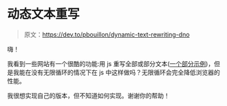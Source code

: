 # 动态文本重写

> 原文：<https://dev.to/pbouillon/dynamic-text-rewriting-dno>

嗨！

我看到一些网站有一个很酷的功能:用 js 重写全部或部分文本([一个部分示例](https://www.marchesson.com/cv/en.html))，但是我能在没有无限循环的情况下在 js 中这样做吗？无限循环会完全降低浏览器的性能。

我很想实现自己的版本，但不知道如何实现。谢谢你的帮助！